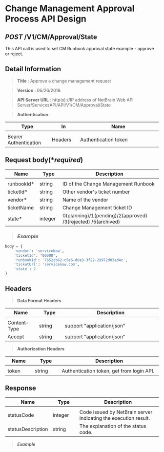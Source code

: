 
# Change Management Approval Process API Design

## ***POST*** /V1/CM/Approval/State
This API call is used to set CM Runbook approval state example - approve or reject.

 

## Detail Information

 

> **Title** : Approve a change management request<br>

 

> **Version** : 06/26/2019.

 

> **API Server URL** : http(s)://IP address of NetBrain Web API Server/ServicesAPI/API/V1/CM/Approval/State  

 

> **Authentication** : 

 

|**Type**|**In**|**Name**|
|------|------|------|
|<img width=100/>|<img width=100/>|<img width=500/>|
|Bearer Authentication| Headers | Authentication token | 

 

 ## Request body(****required***)

 

|**Name**|**Type**|**Description**|
|------|------|------|
|<img width=100/>|<img width=100/>|<img width=500/>|
|runbookId* | string  | ID of the Change Management Runbook  |
|ticketId* | string  | Other vendor's ticket number  |
|vendor* | string  | Name of the vendor  |
|ticketName | string  | Change Management ticket ID  |
|state* | integer  | 0(planning)/1(pending)/2(approved) /3(rejected) /5(archived)  |

 

> ### ***Example***


```python
body = {
    'vendor': 'serviceNow',
    'ticketId': "00008",
    'runbookId': '7652cb62-c5e6-d0a3-3f22-29972d03ad4c',
    'ticketUrl': 'servicenow.com',
    'state': 2
}
```

 

## Headers

 

> **Data Format Headers**

 

|**Name**|**Type**|**Description**|
|------|------|------|
|<img width=100/>|<img width=100/>|<img width=500/>|
| Content-Type | string  | support "application/json" |
| Accept | string  | support "application/json" |

 

> **Authorization Headers**

 

|**Name**|**Type**|**Description**|
|------|------|------|
|<img width=100/>|<img width=100/>|<img width=500/>|
| token | string  | Authentication token, get from login API. |

 


## Response

 

|**Name**|**Type**|**Description**|
|------|------|------|
|<img width=100/>|<img width=100/>|<img width=500/>|
|statusCode| integer | Code issued by NetBrain server indicating the execution result.  |
|statusDescription| string | The explanation of the status code. |

 

> ***Example***
 


```python

```

